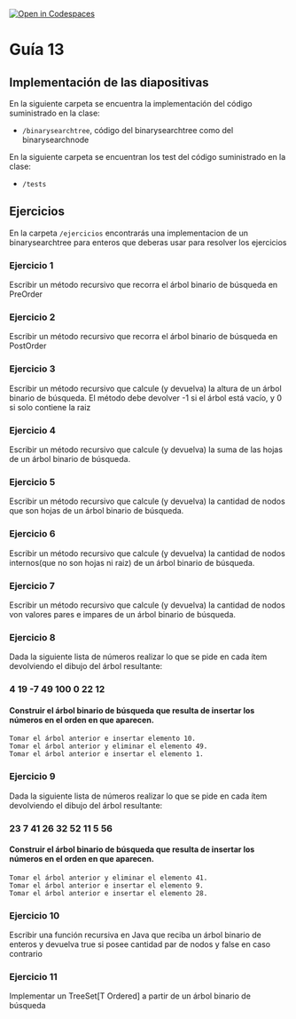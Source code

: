 [![Open in Codespaces](https://classroom.github.com/assets/launch-codespace-7f7980b617ed060a017424585567c406b6ee15c891e84e1186181d67ecf80aa0.svg)](https://classroom.github.com/open-in-codespaces?assignment_repo_id=11163415)
# Guía 13
## Implementación de las diapositivas

En la siguiente carpeta se encuentra la implementación del código suministrado en la clase:

- `/binarysearchtree`, código del binarysearchtree como del binarysearchnode

En la siguiente carpeta se encuentran los test del código suministrado en la clase:

- `/tests`

## Ejercicios

En la carpeta `/ejercicios` encontrarás una implementacion de un binarysearchtree para enteros que deberas usar para resolver los ejercicios


### Ejercicio 1
Escribir un método recursivo que recorra el árbol binario de búsqueda en PreOrder

### Ejercicio 2
Escribir un método recursivo que recorra el árbol binario de búsqueda en PostOrder

### Ejercicio 3
Escribir un método recursivo que calcule (y devuelva) la altura de un árbol binario de búsqueda. El método debe devolver -1 si el árbol está vacío, y 0 si solo contiene la raiz

### Ejercicio 4
Escribir un método recursivo que calcule (y devuelva) la suma de las hojas de un árbol binario de búsqueda.

### Ejercicio 5
Escribir un método recursivo que calcule (y devuelva) la cantidad de nodos que son hojas de un árbol binario de búsqueda.

### Ejercicio 6
Escribir un método recursivo que calcule (y devuelva) la cantidad de nodos internos(que no son hojas ni raiz) de un árbol binario de búsqueda.

### Ejercicio 7
Escribir un método recursivo que calcule (y devuelva) la cantidad de nodos von valores pares e impares de un árbol binario de búsqueda.

### Ejercicio 8
Dada la siguiente lista de números realizar lo que se pide en cada ítem devolviendo el dibujo del árbol resultante:
###	4    19    -7    49    100    0    22    12
#### Construir el árbol binario de búsqueda que resulta de insertar los números en el orden en que aparecen.
    Tomar el árbol anterior e insertar elemento 10.
    Tomar el árbol anterior y eliminar el elemento 49.
    Tomar el árbol anterior e insertar el elemento 1.

### Ejercicio 9
Dada la siguiente lista de números realizar lo que se pide en cada ítem devolviendo el dibujo del árbol resultante:
###	23    7    41    26    32    52    11    5    56
#### Construir el árbol binario de búsqueda que resulta de insertar los números en el orden en que aparecen.
    Tomar el árbol anterior y eliminar el elemento 41.
    Tomar el árbol anterior e insertar el elemento 9.
    Tomar el árbol anterior e insertar el elemento 28.

### Ejercicio 10
Escribir una función recursiva en Java que reciba un árbol binario de enteros y devuelva true si posee cantidad par de nodos y false en caso contrario

### Ejercicio 11
Implementar un TreeSet[T Ordered] a partir de un árbol binario de búsqueda
